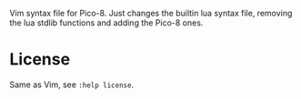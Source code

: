 Vim syntax file for Pico-8.
Just changes the builtin lua syntax file, removing the lua stdlib functions and adding the Pico-8 ones.


License
=======

Same as Vim, see `:help license`.
